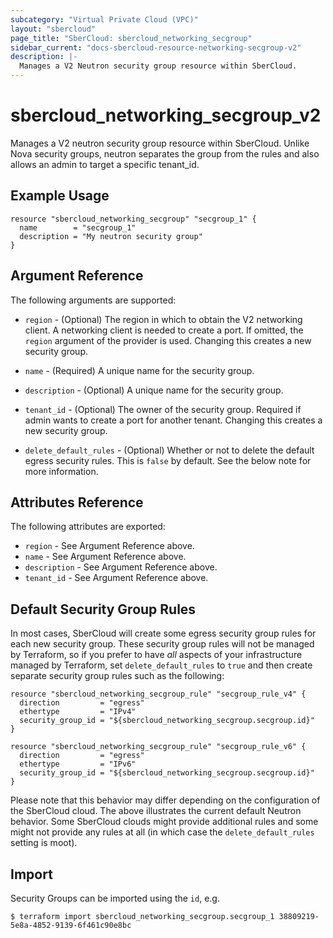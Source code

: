 ```yaml
---
subcategory: "Virtual Private Cloud (VPC)"
layout: "sbercloud"
page_title: "SberCloud: sbercloud_networking_secgroup"
sidebar_current: "docs-sbercloud-resource-networking-secgroup-v2"
description: |-
  Manages a V2 Neutron security group resource within SberCloud.
---
```


# sbercloud\_networking\_secgroup_v2

Manages a V2 neutron security group resource within SberCloud.
Unlike Nova security groups, neutron separates the group from the rules
and also allows an admin to target a specific tenant_id.

## Example Usage

```hcl
resource "sbercloud_networking_secgroup" "secgroup_1" {
  name        = "secgroup_1"
  description = "My neutron security group"
}
```

## Argument Reference

The following arguments are supported:

* `region` - (Optional) The region in which to obtain the V2 networking client.
    A networking client is needed to create a port. If omitted, the
    `region` argument of the provider is used. Changing this creates a new
    security group.

* `name` - (Required) A unique name for the security group.

* `description` - (Optional) A unique name for the security group.

* `tenant_id` - (Optional) The owner of the security group. Required if admin
    wants to create a port for another tenant. Changing this creates a new
    security group.

* `delete_default_rules` - (Optional) Whether or not to delete the default
    egress security rules. This is `false` by default. See the below note
    for more information.

## Attributes Reference

The following attributes are exported:

* `region` - See Argument Reference above.
* `name` - See Argument Reference above.
* `description` - See Argument Reference above.
* `tenant_id` - See Argument Reference above.

## Default Security Group Rules

In most cases, SberCloud will create some egress security group rules for each
new security group. These security group rules will not be managed by
Terraform, so if you prefer to have *all* aspects of your infrastructure
managed by Terraform, set `delete_default_rules` to `true` and then create
separate security group rules such as the following:

```hcl
resource "sbercloud_networking_secgroup_rule" "secgroup_rule_v4" {
  direction         = "egress"
  ethertype         = "IPv4"
  security_group_id = "${sbercloud_networking_secgroup.secgroup.id}"
}

resource "sbercloud_networking_secgroup_rule" "secgroup_rule_v6" {
  direction         = "egress"
  ethertype         = "IPv6"
  security_group_id = "${sbercloud_networking_secgroup.secgroup.id}"
}
```

Please note that this behavior may differ depending on the configuration of
the SberCloud cloud. The above illustrates the current default Neutron
behavior. Some SberCloud clouds might provide additional rules and some might
not provide any rules at all (in which case the `delete_default_rules` setting
is moot).

## Import

Security Groups can be imported using the `id`, e.g.

```
$ terraform import sbercloud_networking_secgroup.secgroup_1 38809219-5e8a-4852-9139-6f461c90e8bc
```
